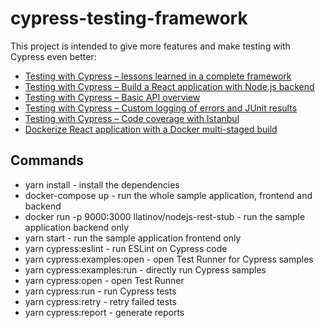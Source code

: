 # cypress-testing-framework

This project is intended to give more features and make testing with Cypress even better:

* <a href="https://automationrhapsody.com/testing-with-cypress-lessons-learned-in-a-complete-framework/">Testing with Cypress – lessons learned in a complete framework</a>
* <a href="https://automationrhapsody.com/testing-with-cypress-build-a-react-application-with-node-js-backend/">Testing with Cypress – Build a React application with Node.js backend</a>
* <a href="https://automationrhapsody.com/testing-with-cypress-basic-api-overview/">Testing with Cypress – Basic API overview</a>
* <a href="https://automationrhapsody.com/testing-with-cypress-custom-logging-of-errors-and-junit-results/">Testing with Cypress – Custom logging of errors and JUnit results</a>
* <a href="https://automationrhapsody.com/testing-with-cypress-code-coverage-with-istanbul/">Testing with Cypress – Code coverage with Istanbul</a>
* <a href="https://automationrhapsody.com/dockerize-react-application-with-a-docker-multi-staged-build/">Dockerize React application with a Docker multi-staged build</a>

## Commands

 * yarn install - install the dependencies
 * docker-compose up - run the whole sample application, frontend and backend
 * docker run -p 9000:3000 llatinov/nodejs-rest-stub - run the sample application backend only
 * yarn start - run the sample application frontend only
 * yarn cypress:eslint - run ESLint on Cypress code
 * yarn cypress:examples:open - open Test Runner for Cypress samples
 * yarn cypress:examples:run - directly run Cypress samples
 * yarn cypress:open - open Test Runner
 * yarn cypress:run - run Cypress tests
 * yarn cypress:retry - retry failed tests
 * yarn cypress:report - generate reports





